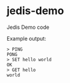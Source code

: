 # jedis-demo
Jedis Demo code

Example output:

    > PING
    PONG
    > SET hello world
    OK
    > GET hello
    world